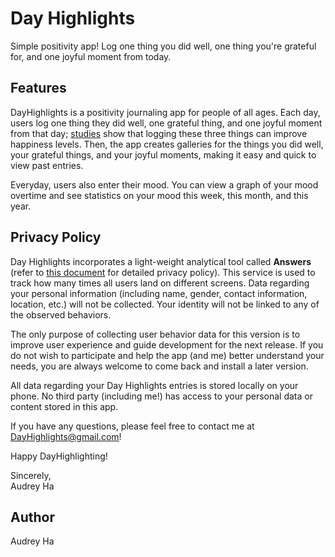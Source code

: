 # Day Highlights
Simple positivity app! Log one thing you did well, one thing you're grateful for, and one joyful moment from today.

## Features
DayHighlights is a positivity journaling app for people of all ages. Each day, users log one thing they did well, one grateful thing, and one joyful moment from that day; [studies](https://optionb.org/articles/write-down-positive-moments) show that logging these three things can improve happiness levels. Then, the app creates galleries for the things you did well, your grateful things, and your joyful moments, making it easy and quick to view past entries. 

Everyday, users also enter their mood. You can view a graph of your mood overtime and see statistics on your mood this week, this month, and this year. 

## Privacy Policy
Day Highlights incorporates a light-weight analytical tool called <b>Answers</b> (refer to [this document](https://answers.io/img/onepager/privacy.pdf) for detailed privacy policy). This service is used to track how many times all users land on different screens. Data regarding your personal information (including name, gender, contact information, location, etc.) will not be collected. Your identity will not be linked to any of the observed behaviors.

The only purpose of collecting user behavior data for this version is to improve user experience and guide development for the next release. If you do not wish to participate and help the app (and me) better understand your needs, you are always welcome to come back and install a later version.

All data regarding your Day Highlights entries is stored locally on your phone. No third party (including me!) has access to your personal data or content stored in this app.

If you have any questions, please feel free to contact me at DayHighlights@gmail.com!

Happy DayHighlighting!

Sincerely, <br>
Audrey Ha

## Author
Audrey Ha

